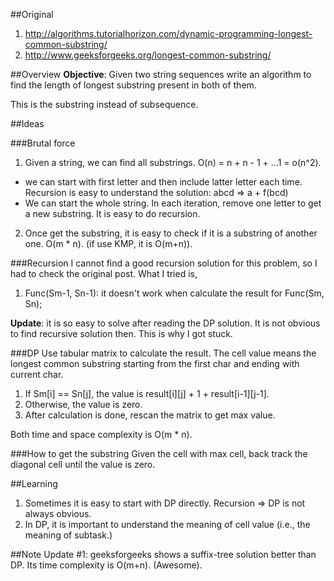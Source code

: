##Original
1. http://algorithms.tutorialhorizon.com/dynamic-programming-longest-common-substring/
2. http://www.geeksforgeeks.org/longest-common-substring/

##Overview
**Objective**: Given two string sequences write an algorithm to find the length of longest substring present in both of them.

This is the substring instead of subsequence.

##Ideas

###Brutal force
1. Given a string, we can find all substrings. O(n) = n + n - 1 + ...1 = o(n^2).
  * we can start with first letter and then include latter letter each time. Recursion is easy to understand the solution: abcd => a + f(bcd)
  * We can start the whole string. In each iteration, remove one letter to get a new substring. It is easy to do recursion.
2. Once get the substring, it is easy to check if it is a substring of another one. O(m * n). (if use KMP, it is O(m+n)).

###Recursion
I cannot find a good recursion solution for this problem, so I had to check the original post. What I tried is,
1. Func(Sm-1, Sn-1): it doesn't work when calculate the result for Func(Sm, Sn);

**Update**: it is so easy to solve after reading the DP solution. It is not obvious to find recursive solution then. This is why I got stuck.

###DP
Use tabular matrix to calculate the result. The cell value means the longest common substring starting from the first char and ending with current char.

1. If Sm[i] == Sn[j], the value is result[i][j] + 1 + result[i-1][j-1].
2. Otherwise, the value is zero.
3. After calculation is done, rescan the matrix to get max value.

Both time and space complexity is O(m * n).

###How to get the substring
Given the cell with max cell, back track the diagonal cell until the value is zero.

##Learning
1. Sometimes it is easy to start with DP directly. Recursion => DP is not always obvious.
2. In DP, it is important to understand the meaning of cell value (i.e., the meaning of subtask.)

##Note
Update #1: geeksforgeeks shows a suffix-tree solution better than DP. Its time complexity is O(m+n). (Awesome).
